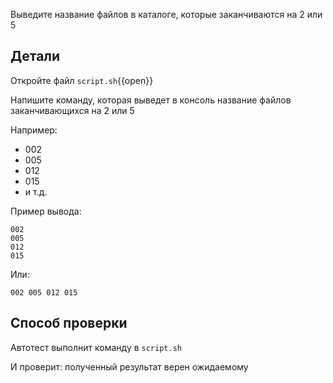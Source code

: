 Выведите название файлов в каталоге, которые заканчиваются на 2 или 5

## Детали

Откройте файл `script.sh`{{open}}

Напишите команду, которая выведет в консоль название файлов заканчивающихся на 2 или 5

Например:

- 002
- 005
- 012
- 015
- и т.д.

Пример вывода:

```text
002
005
012
015
```

Или:

```text
002 005 012 015
```

## Способ проверки

Автотест выполнит команду в `script.sh`

И проверит: полученный результат верен ожидаемому